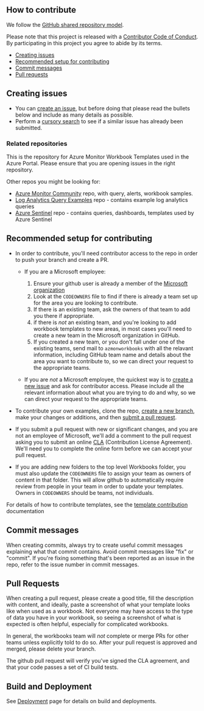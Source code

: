 ## How to contribute
We follow the [GitHub shared repository model](https://help.github.com/articles/about-collaborative-development-models).


Please note that this project is released with a [Contributor Code of Conduct][code-of-conduct]. By participating in this project you agree to abide by its terms.
- [Creating issues](#creating-issues)
- [Recommended setup for contributing](#recommended-setup-for-contributing)
- [Commit messages](#commit-messages)
- [Pull requests](#pull-requests)


## Creating issues
- You can [create an issue][new-issue], but before doing that please read the bullets below and include as many details as possible.
- Perform a [cursory search][issue-search] to see if a similar issue has already been submitted.

### Related repositories
This is the repository for Azure Monitor Workbook Templates used in the Azure Portal. Please ensure that you are opening issues in the right repository.

Other repos you might be looking for:
* [Azure Monitor Community](https://github.com/woodyard/AzureMonitorCommunity#azure-monitor-community) repo, with query, alerts, workbook samples.
* [Log Analytics Query Examples](https://github.com/MicrosoftDocs/LogAnalyticsExamples) repo - contains example log analytics queries
* [Azure Sentinel](https://github.com/azure/azure-sentinel) repo - contains queries, dashboards, templates used by Azure Sentinel

## Recommended setup for contributing
- In order to contribute, you'll need contributor access to the repo in order to push your branch and create a PR. 
    - If you are a Microsoft employee:
      1) Ensure your github user is already a member of the [Microsoft organization](https://repos.opensource.microsoft.com/orgs)
      2) Look at the `CODEOWNERS` file to find if there is already a team set up for the area you are looking to contribute.
      3) If there is an existing team, ask the owners of that team to add you there if appropriate.
      4) if there is *not* an existing team, and you're looking to add workbook templates to new areas, in most cases you'll need to create a new team in the Microsoft organization in GitHub.
      5) If you created a new team, or you don't fall under one of the existing teams, send mail to `azmonworkbooks` with all the relavant information, including GitHub team name and details about the area you want to contribute to, so we can direct your request to the appropriate teams.
  
    - If you are *not* a Microsoft employee, the quickest way is to [create a new issue][new-issue] and ask for contributor access.  Please include all the relevant information about what you are trying to do and why, so we can direct your request to the appropriate teams.

- To contribute your own examples, clone the repo, [create a new branch][topic-branch], make your changes or additions, and then [submit a pull request](https://help.github.com/articles/about-pull-requests/). 

- If you submit a pull request with new or significant changes, and you are not an employee of Microsoft, we'll add a comment to the pull request asking you to submit an online [CLA](https://cla.microsoft.com) (Contribution License Agreement). We'll need you to complete the online form before we can accept your pull request.

- If you are adding new folders to the top level Workbooks folder, you must also update the `CODEOWNERS` file to assign your team as owners of content in that folder. This will allow github to automatically require review from people in your team in order to update your templates.  Owners in `CODEOWNERS` should be teams, not individuals.

For details of how to contribute templates, see the [template contribution](Documentation/Contributing.md) documentation

## Commit messages
When creating commits, always try to create useful commit messages explaining what that commit contains. Avoid commit messages like "fix" or "commit". If you're fixing something that's been reported as an issue in the repo, refer to the issue number in commit messages.

## Pull Requests
When creating a pull request, please create a good title, fill the description with content, and ideally, paste a screenshot of what your template looks like when used as a workbook. Not everyone may have access to the type of data you have in your workbook, so seeing a screenshot of what is expected is often helpful, especially for complicated workbooks.

In general, the workbooks team will *not* complete or merge PRs for other teams unless explicitly told to do so.
After your pull request is approved and merged, please delete your branch.

The github pull request will verify you've signed the CLA agreement, and that your code passes a set of CI build tests.

## Build and Deployment
See [Deployment](Documentation/Deployment.md) page for details on build and deployments.

[code-of-conduct]: https://opensource.microsoft.com/codeofconduct/
[new-issue]: https://github.com/woodyard/Application-Insights-Workbooks/issues/new
[issue-search]: https://github.com/woodyard/Application-Insights-Workbooks/issues
[white-house-api-guidelines]: https://github.com/WhiteHouse/api-standards/blob/master/README.md
[topic-branch]: https://www.git-scm.com/book/en/v2/Git-Branching-Branching-Workflows#Topic-Branches
